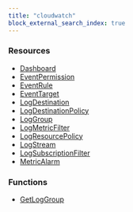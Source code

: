 ```yaml
---
title: "cloudwatch"
block_external_search_index: true
---
```


<!-- WARNING: this file was generated by Pulumi Docs Generator. -->
<!-- Do not edit by hand unless you're certain you know what you are doing! -->

<h3>Resources</h3>
<ul class="api">
    <li><a href="dashboard"><span class="symbol resource"></span>Dashboard</a></li>
    <li><a href="eventpermission"><span class="symbol resource"></span>EventPermission</a></li>
    <li><a href="eventrule"><span class="symbol resource"></span>EventRule</a></li>
    <li><a href="eventtarget"><span class="symbol resource"></span>EventTarget</a></li>
    <li><a href="logdestination"><span class="symbol resource"></span>LogDestination</a></li>
    <li><a href="logdestinationpolicy"><span class="symbol resource"></span>LogDestinationPolicy</a></li>
    <li><a href="loggroup"><span class="symbol resource"></span>LogGroup</a></li>
    <li><a href="logmetricfilter"><span class="symbol resource"></span>LogMetricFilter</a></li>
    <li><a href="logresourcepolicy"><span class="symbol resource"></span>LogResourcePolicy</a></li>
    <li><a href="logstream"><span class="symbol resource"></span>LogStream</a></li>
    <li><a href="logsubscriptionfilter"><span class="symbol resource"></span>LogSubscriptionFilter</a></li>
    <li><a href="metricalarm"><span class="symbol resource"></span>MetricAlarm</a></li>
</ul>

<h3>Functions</h3>
<ul class="api">
    <li><a href="getloggroup"><span class="symbol datasource"></span>GetLogGroup</a></li>
</ul>

